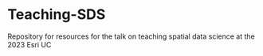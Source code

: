 # Teaching-SDS
Repository for resources for the talk on teaching spatial data science at the 2023 Esri UC
